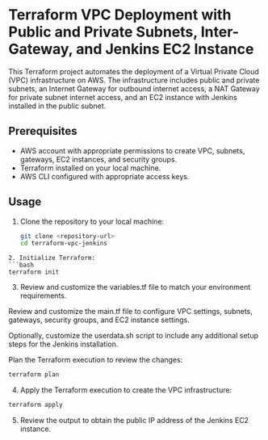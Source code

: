 # Terraform VPC Deployment with Public and Private Subnets, Inter-Gateway, and Jenkins EC2 Instance

This Terraform project automates the deployment of a Virtual Private Cloud (VPC) infrastructure on AWS. The infrastructure includes public and private subnets, an Internet Gateway for outbound internet access, a NAT Gateway for private subnet internet access, and an EC2 instance with Jenkins installed in the public subnet.

## Prerequisites

- AWS account with appropriate permissions to create VPC, subnets, gateways, EC2 instances, and security groups.
- Terraform installed on your local machine.
- AWS CLI configured with appropriate access keys.

## Usage

1. Clone the repository to your local machine:
   ```bash
   git clone <repository-url>
   cd terraform-vpc-jenkins
   ```

````
2. Initialize Terraform:
```bash
terraform init
````

3. Review and customize the variables.tf file to match your environment requirements.

Review and customize the main.tf file to configure VPC settings, subnets, gateways, security groups, and EC2 instance settings.

Optionally, customize the userdata.sh script to include any additional setup steps for the Jenkins installation.

Plan the Terraform execution to review the changes:

```bash
terraform plan
```

4. Apply the Terraform execution to create the VPC infrastructure:

```bash
terraform apply
```

5. Review the output to obtain the public IP address of the Jenkins EC2 instance.
